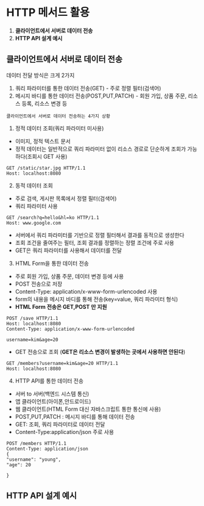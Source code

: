 # HTTP 메서드 활용 
1. **클라이언트에서 서버로 데이터 전송** 
2. **HTTP API 설계 예시**
## 클라이언트에서 서버로 데이터 전송
데이터 전달 방식은 크게 2가지
1. 쿼리 파라미터를 통한 데이터 전송(GET) - 주로 정렬 필터(검색어)  
2. 메시지 바디를 통한 데이터 전송(POST,PUT,PATCH) - 회원 가입, 상품 주문, 리소스 등록, 리소스 변경 등  

`클라이언트에서 서버로 데이터 전송하는 4가지 상황`
1. 정적 데이터 조회(쿼리 파라미터 미사용)  
- 이미지, 정적 텍스트 문서  
- 정적 데이터는 일반적으로 쿼리 파라미터 없이 리소스 경로로 단순하게 조회가 가능하다(조회시 GET 사용)
```http
GET /static/star.jpg HTTP/1.1
Host: localhost:8080
```
2. 동적 데이터 조회    
- 주로 검색, 게시판 목록에서 정렬 필터(검색어)  
- 쿼리 파라미터 사용
```http
GET /search?q=hello&hl=ko HTTP/1.1
Host: www.google.com
```
- 서버에서 쿼리 파라미터를 기반으로 정렬 필터해서 결과를 동적으로 생성한다  
- 조회 조건을 줄여주는 필터, 조회 결과를 정렬하는 정렬 조건에 주로 사용  
- GET은 쿼리 파라미터를 사용해서 데이터를 전달  

3. HTML Form을 통한 데이터 전송
- 주로 회원 가입, 상품 주문, 데이터 변경 등에 사용  
- POST 전송으로 저장  
- Content-Type: application/x-www-form-urlencoded 사용   
- form의 내용을 메시지 바디를 통해 전송(key=value, 쿼리 파라미터 형식)  
- **HTML Form 전송은 GET,POST 만 지원**   
```http
POST /save HTTP/1.1
Host: localhost:8080
Content-Type: application/x-www-form-urlencoded

username=kim&age=20
```
- GET 전송으로 조회 (**GET은 리소스 변경이 발생하는 곳에서 사용하면 안된다**)
```http
GET /members?username=kim&age=20 HTTP/1.1
Host: localhost:8080
```

4. HTTP API를 통한 데이터 전송 
- 서버 to 서버(백엔드 시스템 통신)  
- 앱 클라이언트(아이폰,안드로이드)  
- 웹 클라이언트(HTML Form 대신 자바스크립트 통한 통신에 사용)  
- POST,PUT,PATCH : 메시지 바디를 통해 데이터 전송   
- GET: 조회, 쿼리 파라미터로 데이터 전달  
- Content-Type:application/json 주로 사용  
```http
POST /members HTTP/1.1
Content-Type: application/json
{
"username": "young", 
"age": 20

}
```



## HTTP API 설계 예시 